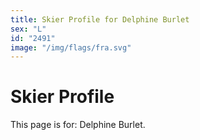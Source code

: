 ```yaml
---
title: Skier Profile for Delphine Burlet
sex: "L"
id: "2491"
image: "/img/flags/fra.svg" 
---
```


# Skier Profile

This page is for: Delphine Burlet.
    